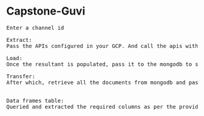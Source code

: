 # Capstone-Guvi
<pre>
Enter a channel id 

Extract:
Pass the APIs configured in your GCP. And call the apis with the channel id.

Load:
Once the resultant is populated, pass it to the mongodb to store it as the documents.

Transfer:
After which, retrieve all the documents from mongodb and pass it to store in MySQL.


Data frames table:
Queried and extracted the required columns as per the provided statement.
</pre>